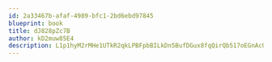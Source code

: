 ```yaml
---
id: 2a33467b-afaf-4989-bfc1-2bd6ebd97845
blueprint: book
title: dJ828pZc7B
author: kD2muw85E4
description: L1p1hyM2rMHe1UTkR2qkLPBFpbBILkDn5BufDGux8fqQirQb517oEGnAcUQey6zaUdwzn13bIHjqLNnbYiVmn8pJ5Tdnzgkj7CCq
---
```

